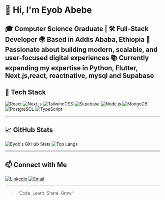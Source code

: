 # 👋 Hi, I'm Eyob Abebe
🎓 Computer Science Graduate | 🛠️ Full-Stack Developer
🌍 Based in Addis Ababa, Ethiopia
🚀 Passionate about building modern, scalable, and user-focused digital experiences
📚 Currently expanding my expertise in Python, Flutter, Next.js,react, reactnative, mysql and Supabase
---

## 🧰 Tech Stack
![React](https://img.shields.io/badge/-React-61DAFB?style=flat&logo=react&logoColor=white)
![Next.js](https://img.shields.io/badge/-Next.js-000000?style=flat&logo=next.js)
![TailwindCSS](https://img.shields.io/badge/-TailwindCSS-38B2AC?style=flat&logo=tailwind-css&logoColor=white)
![Supabase](https://img.shields.io/badge/-Supabase-3FCF8E?style=flat&logo=supabase)
![Node.js](https://img.shields.io/badge/-Node.js-339933?style=flat&logo=node.js&logoColor=white)
![MongoDB](https://img.shields.io/badge/-MongoDB-47A248?style=flat&logo=mongodb)
![PostgreSQL](https://img.shields.io/badge/-PostgreSQL-336791?style=flat&logo=postgresql&logoColor=white)
![TypeScript](https://img.shields.io/badge/-TypeScript-3178C6?style=flat&logo=typescript&logoColor=white)

---

## 📈 GitHub Stats
![Eyob's GitHub Stats](https://github-readme-stats.vercel.app/api?username=eyobabebe&show_icons=true&theme=radical)
![Top Langs](https://github-readme-stats.vercel.app/api/top-langs/?username=eyobabebe&layout=compact&theme=radical)

---

## 📫 Connect with Me
[![LinkedIn](https://img.shields.io/badge/-LinkedIn-blue?style=flat&logo=linkedin)](https://www.linkedin.com/in/YOUR_LINK)
[![Email](https://img.shields.io/badge/-Email-red?style=flat&logo=gmail&logoColor=white)](mailto:youremail@gmail.com)

---

> “Code. Learn. Share. Grow.”


